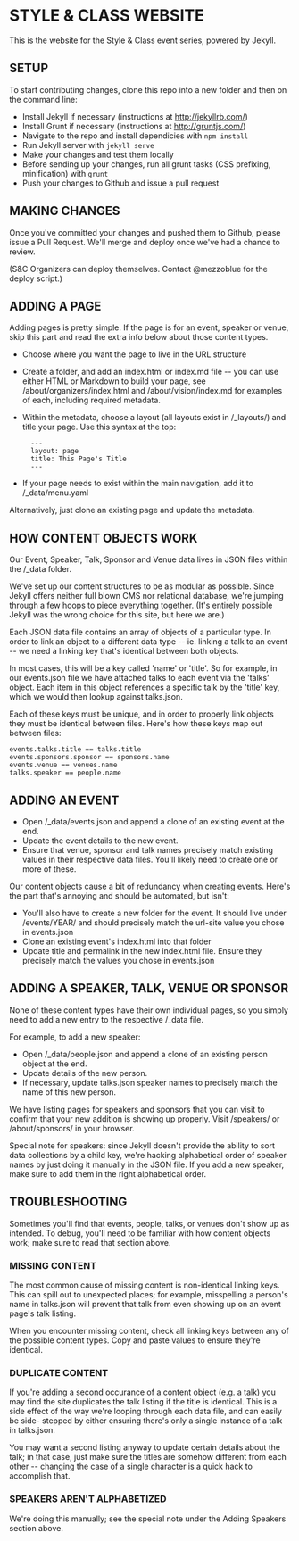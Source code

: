 # STYLE & CLASS WEBSITE

This is the website for the Style & Class event series, powered by Jekyll.

## SETUP

To start contributing changes, clone this repo into a new folder and then on
the command line:

* Install Jekyll if necessary (instructions at http://jekyllrb.com/)
* Install Grunt if necessary (instructions at http://gruntjs.com/)
* Navigate to the repo and install dependicies with ``npm install``
* Run Jekyll server with ``jekyll serve``
* Make your changes and test them locally
* Before sending up your changes, run all grunt tasks (CSS prefixing, 
  minification) with ``grunt``
* Push your changes to Github and issue a pull request

## MAKING CHANGES

Once you've committed your changes and pushed them to Github, please issue a
Pull Request. We'll merge and deploy once we've had a chance to review.

(S&C Organizers can deploy themselves. Contact @mezzoblue for the deploy
script.)


## ADDING A PAGE

Adding pages is pretty simple. If the page is for an event, speaker or
venue, skip this part and read the extra info below about those content types.

* Choose where you want the page to live in the URL structure
* Create a folder, and add an index.html or index.md file -- you can use
  either HTML or Markdown to build your page, see /about/organizers/index.html
  and /about/vision/index.md for examples of each, including required metadata.
* Within the metadata, choose a layout (all layouts exist in /_layouts/) and
  title your page. Use this syntax at the top:

        ---
        layout: page
        title: This Page's Title
        ---

* If your page needs to exist within the main navigation, add it to
  /_data/menu.yaml

Alternatively, just clone an existing page and update the metadata.


## HOW CONTENT OBJECTS WORK

Our Event, Speaker, Talk, Sponsor and Venue data lives in JSON files within the
/_data folder.

We've set up our content structures to be as modular as possible. Since Jekyll
offers neither full blown CMS nor relational database, we're jumping through a
few hoops to piece everything together. (It's entirely possible Jekyll was the
wrong choice for this site, but here we are.)

Each JSON data file contains an array of objects of a particular type. In order
to link an object to a different data type -- ie. linking a talk to an event --
we need a linking key that's identical between both objects.

In most cases, this will be a key called 'name' or 'title'. So for example, in
our events.json file we have attached talks to each event via the 'talks'
object. Each item in this object references a specific talk by the 'title' key,
which we would then lookup against talks.json.

Each of these keys must be unique, and in order to properly link objects they
must be identical between files. Here's how these keys map out between files:

    events.talks.title == talks.title
    events.sponsors.sponsor == sponsors.name
    events.venue == venues.name
    talks.speaker == people.name


## ADDING AN EVENT

* Open /_data/events.json and append a clone of an existing event at the end.
* Update the event details to the new event.
* Ensure that venue, sponsor and talk names precisely match existing values in
  their respective data files. You'll likely need to create one or more of
  these.

Our content objects cause a bit of redundancy when creating events. Here's the
part that's annoying and should be automated, but isn't:

* You'll also have to create a new folder for the event. It should live under
  /events/YEAR/ and should precisely match the url-site value you chose in
  events.json
* Clone an existing event's index.html into that folder
* Update title and permalink in the new index.html file. Ensure they precisely
  match the values you chose in events.json


## ADDING A SPEAKER, TALK, VENUE OR SPONSOR

None of these content types have their own individual pages, so you simply need
to add a new entry to the respective /_data file.

For example, to add a new speaker:

* Open /_data/people.json and append a clone of an existing person object at the
  end.
* Update details of the new person.
* If necessary, update talks.json speaker names to precisely match the name of
  this new person.

We have listing pages for speakers and sponsors that you can visit to
confirm that your new addition is showing up properly. Visit /speakers/ or
/about/sponsors/ in your browser.

Special note for speakers: since Jekyll doesn't provide the ability to sort data
collections by a child key, we're hacking alphabetical order of speaker names by
just doing it manually in the JSON file. If you add a new speaker, make sure to
add them in the right alphabetical order.


## TROUBLESHOOTING

Sometimes you'll find that events, people, talks, or venues don't show up as
intended. To debug, you'll need to be familiar with how content objects work;
make sure to read that section above.

### MISSING CONTENT

The most common cause of missing content is non-identical linking keys. This can
spill out to unexpected places; for example, misspelling a person's name in
talks.json will prevent that talk from even showing up on an event page's talk
listing.

When you encounter missing content, check all linking keys between any of the
possible content types. Copy and paste values to ensure they're identical.


### DUPLICATE CONTENT

If you're adding a second occurance of a content object (e.g. a talk) you may
find the site duplicates the talk listing if the title is identical. This is a
side effect of the way we're looping through each data file, and can easily be
side- stepped by either ensuring there's only a single instance of a talk in
talks.json.

You may want a second listing anyway to update certain details about the talk;
in that case, just make sure the titles are somehow different from each other --
changing the case of a single character is a quick hack to accomplish that.


### SPEAKERS AREN'T ALPHABETIZED

We're doing this manually; see the special note under the Adding Speakers
section above.